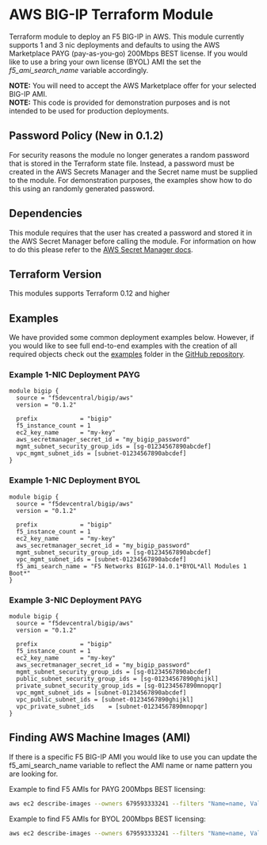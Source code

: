 # AWS BIG-IP Terraform Module 
Terraform module to deploy an F5 BIG-IP in AWS.  This module currently supports 1 and 3 nic deployments and defaults to using the AWS Marketplace PAYG (pay-as-you-go) 200Mbps BEST license.  If you would like to use a bring your own license (BYOL) AMI the set the *f5_ami_search_name* variable accordingly.

**NOTE:** You will need to accept the AWS Marketplace offer for your selected BIG-IP AMI.  
**NOTE:** This code is provided for demonstration purposes and is not intended to be used for production deployments. 

## Password Policy (New in 0.1.2)
For security reasons the module no longer generates a random password that is stored in the Terraform state file. Instead, a password must be created in the AWS Secrets Manager and the Secret name must be supplied to the module.  For demonstration purposes, the examples show how to do this using an randomly generated password.

## Dependencies
This module requires that the user has created a password and stored it in the AWS Secret Manager before calling the module. For information on how to do this please refer to the [AWS Secret Manager docs](https://docs.aws.amazon.com/secretsmanager/latest/userguide/manage_create-basic-secret.html).

## Terraform Version
This modules supports Terraform 0.12 and higher

## Examples
We have provided some common deployment examples below.  However, if you would like to see full end-to-end examples with the creation of all required objects check out the [examples](https://github.com/f5devcentral/terraform-aws-bigip/tree/master/examples) folder in the [GitHub repository](https://github.com/f5devcentral/terraform-aws-bigip/).

### Example 1-NIC Deployment PAYG
```hcl
module bigip {
  source = "f5devcentral/bigip/aws"
  version = "0.1.2"

  prefix            = "bigip"
  f5_instance_count = 1
  ec2_key_name      = "my-key"
  aws_secretmanager_secret_id = "my_bigip_password"
  mgmt_subnet_security_group_ids = [sg-01234567890abcdef]
  vpc_mgmt_subnet_ids = [subnet-01234567890abcdef]
}
```
### Example 1-NIC Deployment BYOL
```hcl
module bigip {
  source = "f5devcentral/bigip/aws"
  version = "0.1.2"

  prefix            = "bigip"
  f5_instance_count = 1
  ec2_key_name      = "my-key"
  aws_secretmanager_secret_id = "my_bigip_password"
  mgmt_subnet_security_group_ids = [sg-01234567890abcdef]
  vpc_mgmt_subnet_ids = [subnet-01234567890abcdef]
  f5_ami_search_name = "F5 Networks BIGIP-14.0.1*BYOL*All Modules 1 Boot*"
}
```

### Example 3-NIC Deployment PAYG
```hcl
module bigip {
  source = "f5devcentral/bigip/aws"
  version = "0.1.2"

  prefix            = "bigip"
  f5_instance_count = 1
  ec2_key_name      = "my-key"
  aws_secretmanager_secret_id = "my_bigip_password"
  mgmt_subnet_security_group_ids = [sg-01234567890abcdef]
  public_subnet_security_group_ids = [sg-01234567890ghijkl]
  private_subnet_security_group_ids = [sg-01234567890mnopqr]
  vpc_mgmt_subnet_ids = [subnet-01234567890abcdef]
  vpc_public_subnet_ids = [subnet-01234567890ghijkl]
  vpc_private_subnet_ids    = [subnet-01234567890mnopqr]
}
```

## Finding AWS Machine Images (AMI)
If there is a specific F5 BIG-IP AMI you would like to use you can update the f5_ami_search_name variable to reflect the AMI name or name pattern you are looking for.

Example to find F5 AMIs for PAYG 200Mbps BEST licensing:
```bash
aws ec2 describe-images --owners 679593333241 --filters "Name=name, Values=F5 Networks BIGIP-14.0.1-0.0.14* PAYG - Best 200Mbps*"
```

Example to find F5 AMIs for BYOL 200Mbps BEST licensing:
```bash
aws ec2 describe-images --owners 679593333241 --filters "Name=name, Values=F5 Networks BIGIP-14.0.1*BYOL*All Modules 1 Boot*"
```